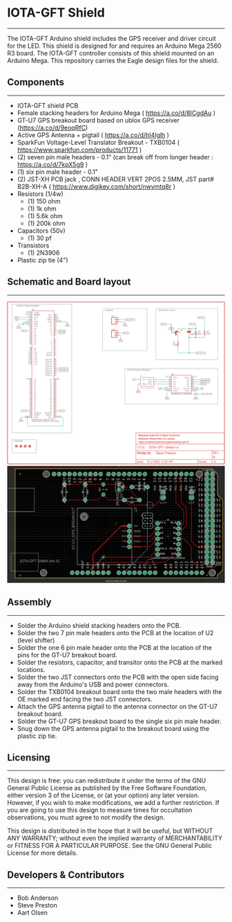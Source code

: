 # IOTA-GFT Shield
----------------------------
The IOTA-GFT Arduino shield includes the GPS receiver and driver circuit for the LED.  This shield is designed for and requires an Arduino Mega 2560 R3 board.  The IOTA-GFT controller consists of this shield mounted on an Arduino Mega.  This repository carries the Eagle design files for the shield.

## Components
--------------
- IOTA-GFT shield PCB
- Female stacking headers for Arduino Mega ( https://a.co/d/8ICgdAu )
- GT-U7 GPS breakout board based on ublox GPS receiver (https://a.co/d/9eoqRfC) 
- Active GPS Antenna + pigtail ( https://a.co/d/hI4Iglh )
- SparkFun Voltage-Level Translator Breakout - TXB0104 ( https://www.sparkfun.com/products/11771 )
- (2) seven pin male headers - 0.1" (can break off from longer header : https://a.co/d/7kpX5g9 )
- (1) six pin male header - 0.1"
- (2) JST-XH PCB jack , CONN HEADER VERT 2POS 2.5MM, JST part# B2B-XH-A ( https://www.digikey.com/short/nwvmtq8r )
- Resistors (1/4w)
  - (1) 150 ohm
  - (1) 1k ohm
  - (1) 5.6k ohm
  - (1) 200k ohm
- Capacitors (50v)
  - (1) 30 pf
- Transistors
  - (1) 2N3906
- Plastic zip tie (4")

## Schematic and Board layout
------------
![schematic](./IOTA-GFT-Shield-a-schematic.png)
![board layout](./IOTA-GFT-Shield-a-board.png)

## Assembly
------------
- Solder the Arduino shield stacking headers onto the PCB.
- Solder the two 7 pin male headers onto the PCB at the location of U2 (level shifter)
- Solder the one 6 pin male header onto the PCB at the location of the pins for the GT-U7 breakout board.
- Solder the resistors, capacitor, and transitor onto the PCB at the marked locations.
- Solder the two JST connectors onto the PCB with the open side facing away from the Arduino's USB and power connectors.
- Solder the TXB0104 breakout board onto the two male headers with the OE marked end facing the two JST connectors.
- Attach the GPS antenna pigtail to the antenna connector on the GT-U7 breakout board.
- Solder the GT-U7 GPS breakout board to the single six pin male header.
- Snug down the GPS antenna pigtail to the breakout board using the plastic zip tie.

## Licensing
------------
 This design is free: you can redistribute it under the terms of the GNU General Public License as published by the Free Software Foundation, either version 3 of the License, or (at your option) any later version.  However, if you wish to make modifications, we add a further restriction.  If you are going to use this design to measure times for occultation observations, you must agree to not modify the design.

 This design is distributed in the hope that it will be useful, but WITHOUT ANY WARRANTY; without even the implied warranty of MERCHANTABILITY or FITNESS FOR A PARTICULAR PURPOSE.  See the GNU General Public License for more details.


## Developers & Contributors
----------------------------
- Bob Anderson
- Steve Preston
- Aart Olsen

